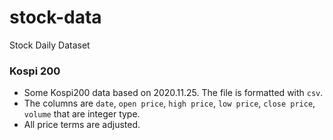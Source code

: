 # stock-data
Stock Daily Dataset

### Kospi 200
- Some Kospi200 data based on 2020.11.25. The file is formatted with `csv`.
- The columns are `date`, `open price`, `high price`, `low price`, `close price`, `volume` that are integer type.
- All price terms are adjusted.
